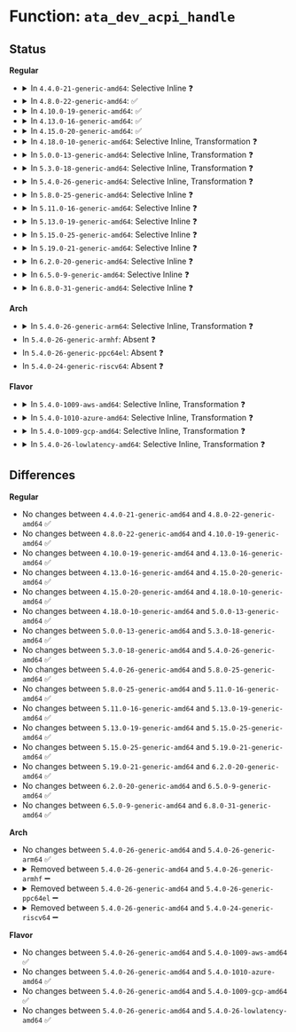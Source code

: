 # Function: <code>ata_dev_acpi_handle</code>

## Status
<b>Regular</b>
<ul>
<li>
<details>
<summary>In <code>4.4.0-21-generic-amd64</code>: Selective Inline ❓</summary>

```c
acpi_handle ata_dev_acpi_handle(struct ata_device * dev)
```

```json
{
  "name": "ata_dev_acpi_handle",
  "collision_type": "Unique Global",
  "inline_type": "Selective",
  "funcs": [
    {
      "addr": 18446744071585010089,
      "name": "ata_dev_acpi_handle",
      "external": true,
      "loc": "drivers/ata/libata-acpi.c:59",
      "file": "drivers/ata/libata-acpi.c",
      "inline": "not declared, inlined",
      "caller_inline": [
        "drivers/ata/libata-acpi.c:ata_dev_get_GTF",
        "drivers/ata/libata-acpi.c:ata_acpi_on_resume",
        "drivers/ata/libata-acpi.c:ata_acpi_set_state",
        "drivers/ata/libata-acpi.c:ata_acpi_set_state",
        "drivers/ata/libata-acpi.c:ata_acpi_on_devcfg",
        "drivers/ata/libata-acpi.c:ata_acpi_on_devcfg"
      ],
      "caller_func": [
        "drivers/ata/libata-zpodd.c:zpodd_init",
        "drivers/ata/libata-zpodd.c:zpodd_exit"
      ]
    }
  ],
  "symbols": [
    {
      "addr": 18446744071585011792,
      "name": "ata_dev_acpi_handle",
      "section": ".text",
      "bind": "STB_GLOBAL",
      "size": 48
    }
  ]
}
```
</details>
</li>
<li>
<details>
<summary>In <code>4.8.0-22-generic-amd64</code>: ✅</summary>

```c
acpi_handle ata_dev_acpi_handle(struct ata_device * dev)
```

```json
{
  "name": "ata_dev_acpi_handle",
  "collision_type": "Unique Global",
  "inline_type": "No",
  "funcs": [
    {
      "addr": 18446744071585379184,
      "name": "ata_dev_acpi_handle",
      "external": true,
      "loc": "drivers/ata/libata-acpi.c:59",
      "file": "drivers/ata/libata-acpi.c",
      "inline": "seen, unknown",
      "caller_inline": [],
      "caller_func": [
        "drivers/ata/libata-acpi.c:ata_acpi_on_devcfg",
        "drivers/ata/libata-acpi.c:ata_acpi_on_devcfg",
        "drivers/ata/libata-acpi.c:ata_acpi_set_state",
        "drivers/ata/libata-acpi.c:ata_acpi_set_state",
        "drivers/ata/libata-acpi.c:ata_acpi_on_resume",
        "drivers/ata/libata-acpi.c:ata_dev_get_GTF",
        "drivers/ata/libata-zpodd.c:zpodd_exit",
        "drivers/ata/libata-zpodd.c:zpodd_init"
      ]
    }
  ],
  "symbols": [
    {
      "addr": 18446744071585379184,
      "name": "ata_dev_acpi_handle",
      "section": ".text",
      "bind": "STB_GLOBAL",
      "size": 56
    }
  ]
}
```
</details>
</li>
<li>
<details>
<summary>In <code>4.10.0-19-generic-amd64</code>: ✅</summary>

```c
acpi_handle ata_dev_acpi_handle(struct ata_device * dev)
```

```json
{
  "name": "ata_dev_acpi_handle",
  "collision_type": "Unique Global",
  "inline_type": "No",
  "funcs": [
    {
      "addr": 18446744071585580016,
      "name": "ata_dev_acpi_handle",
      "external": true,
      "loc": "drivers/ata/libata-acpi.c:59",
      "file": "drivers/ata/libata-acpi.c",
      "inline": "seen, unknown",
      "caller_inline": [],
      "caller_func": [
        "drivers/ata/libata-acpi.c:ata_acpi_on_devcfg",
        "drivers/ata/libata-acpi.c:ata_acpi_on_devcfg",
        "drivers/ata/libata-acpi.c:ata_acpi_set_state",
        "drivers/ata/libata-acpi.c:ata_acpi_set_state",
        "drivers/ata/libata-acpi.c:ata_acpi_on_resume",
        "drivers/ata/libata-acpi.c:ata_dev_get_GTF",
        "drivers/ata/libata-zpodd.c:zpodd_exit",
        "drivers/ata/libata-zpodd.c:zpodd_init"
      ]
    }
  ],
  "symbols": [
    {
      "addr": 18446744071585580016,
      "name": "ata_dev_acpi_handle",
      "section": ".text",
      "bind": "STB_GLOBAL",
      "size": 56
    }
  ]
}
```
</details>
</li>
<li>
<details>
<summary>In <code>4.13.0-16-generic-amd64</code>: ✅</summary>

```c
acpi_handle ata_dev_acpi_handle(struct ata_device * dev)
```

```json
{
  "name": "ata_dev_acpi_handle",
  "collision_type": "Unique Global",
  "inline_type": "No",
  "funcs": [
    {
      "addr": 18446744071585663520,
      "name": "ata_dev_acpi_handle",
      "external": true,
      "loc": "drivers/ata/libata-acpi.c:59",
      "file": "drivers/ata/libata-acpi.c",
      "inline": "seen, unknown",
      "caller_inline": [],
      "caller_func": [
        "drivers/ata/libata-acpi.c:ata_acpi_on_devcfg",
        "drivers/ata/libata-acpi.c:ata_acpi_on_devcfg",
        "drivers/ata/libata-acpi.c:ata_acpi_set_state",
        "drivers/ata/libata-acpi.c:ata_acpi_set_state",
        "drivers/ata/libata-acpi.c:ata_acpi_on_resume",
        "drivers/ata/libata-acpi.c:ata_dev_get_GTF",
        "drivers/ata/libata-zpodd.c:zpodd_exit",
        "drivers/ata/libata-zpodd.c:zpodd_init"
      ]
    }
  ],
  "symbols": [
    {
      "addr": 18446744071585663520,
      "name": "ata_dev_acpi_handle",
      "section": ".text",
      "bind": "STB_GLOBAL",
      "size": 56
    }
  ]
}
```
</details>
</li>
<li>
<details>
<summary>In <code>4.15.0-20-generic-amd64</code>: ✅</summary>

```c
acpi_handle ata_dev_acpi_handle(struct ata_device * dev)
```

```json
{
  "name": "ata_dev_acpi_handle",
  "collision_type": "Unique Global",
  "inline_type": "No",
  "funcs": [
    {
      "addr": 18446744071586095744,
      "name": "ata_dev_acpi_handle",
      "external": true,
      "loc": "drivers/ata/libata-acpi.c:59",
      "file": "drivers/ata/libata-acpi.c",
      "inline": "seen, unknown",
      "caller_inline": [],
      "caller_func": [
        "drivers/ata/libata-acpi.c:ata_acpi_on_devcfg",
        "drivers/ata/libata-acpi.c:ata_acpi_on_devcfg",
        "drivers/ata/libata-acpi.c:ata_acpi_set_state",
        "drivers/ata/libata-acpi.c:ata_acpi_set_state",
        "drivers/ata/libata-acpi.c:ata_acpi_on_resume",
        "drivers/ata/libata-acpi.c:ata_dev_get_GTF",
        "drivers/ata/libata-zpodd.c:zpodd_exit",
        "drivers/ata/libata-zpodd.c:zpodd_init"
      ]
    }
  ],
  "symbols": [
    {
      "addr": 18446744071586095744,
      "name": "ata_dev_acpi_handle",
      "section": ".text",
      "bind": "STB_GLOBAL",
      "size": 56
    }
  ]
}
```
</details>
</li>
<li>
<details>
<summary>In <code>4.18.0-10-generic-amd64</code>: Selective Inline, Transformation ❓</summary>

```c
acpi_handle ata_dev_acpi_handle(struct ata_device * dev)
```

```json
{
  "name": "ata_dev_acpi_handle",
  "collision_type": "Unique Global",
  "inline_type": "Selective",
  "funcs": [
    {
      "addr": 18446744071586346149,
      "name": "ata_dev_acpi_handle",
      "external": true,
      "loc": "drivers/ata/libata-acpi.c:59",
      "file": "drivers/ata/libata-acpi.c",
      "inline": "not declared, inlined",
      "caller_inline": [
        "drivers/ata/libata-acpi.c:ata_acpi_on_devcfg",
        "drivers/ata/libata-acpi.c:ata_acpi_on_devcfg",
        "drivers/ata/libata-acpi.c:ata_acpi_set_state",
        "drivers/ata/libata-acpi.c:ata_acpi_set_state",
        "drivers/ata/libata-acpi.c:ata_acpi_on_resume",
        "drivers/ata/libata-acpi.c:ata_dev_get_GTF"
      ],
      "caller_func": [
        "drivers/ata/libata-acpi.c:ata_acpi_on_devcfg",
        "drivers/ata/libata-acpi.c:ata_acpi_on_devcfg",
        "drivers/ata/libata-acpi.c:ata_acpi_set_state",
        "drivers/ata/libata-acpi.c:ata_acpi_set_state",
        "drivers/ata/libata-acpi.c:ata_acpi_on_resume",
        "drivers/ata/libata-acpi.c:ata_dev_get_GTF",
        "drivers/ata/libata-zpodd.c:zpodd_exit",
        "drivers/ata/libata-zpodd.c:zpodd_init"
      ]
    }
  ],
  "symbols": [
    {
      "addr": 18446744071586343840,
      "name": "ata_dev_acpi_handle.part.7",
      "section": ".text",
      "bind": "STB_LOCAL",
      "size": 47
    },
    {
      "addr": 18446744071586344400,
      "name": "ata_dev_acpi_handle",
      "section": ".text",
      "bind": "STB_GLOBAL",
      "size": 25
    }
  ]
}
```
</details>
</li>
<li>
<details>
<summary>In <code>5.0.0-13-generic-amd64</code>: Selective Inline, Transformation ❓</summary>

```c
acpi_handle ata_dev_acpi_handle(struct ata_device * dev)
```

```json
{
  "name": "ata_dev_acpi_handle",
  "collision_type": "Unique Global",
  "inline_type": "Selective",
  "funcs": [
    {
      "addr": 18446744071586487429,
      "name": "ata_dev_acpi_handle",
      "external": true,
      "loc": "drivers/ata/libata-acpi.c:59",
      "file": "drivers/ata/libata-acpi.c",
      "inline": "not declared, inlined",
      "caller_inline": [
        "drivers/ata/libata-acpi.c:ata_acpi_on_devcfg",
        "drivers/ata/libata-acpi.c:ata_acpi_on_devcfg",
        "drivers/ata/libata-acpi.c:ata_acpi_set_state",
        "drivers/ata/libata-acpi.c:ata_acpi_set_state",
        "drivers/ata/libata-acpi.c:ata_acpi_on_resume",
        "drivers/ata/libata-acpi.c:ata_dev_get_GTF"
      ],
      "caller_func": [
        "drivers/ata/libata-acpi.c:ata_acpi_on_devcfg",
        "drivers/ata/libata-acpi.c:ata_acpi_on_devcfg",
        "drivers/ata/libata-acpi.c:ata_acpi_set_state",
        "drivers/ata/libata-acpi.c:ata_acpi_set_state",
        "drivers/ata/libata-acpi.c:ata_acpi_on_resume",
        "drivers/ata/libata-acpi.c:ata_dev_get_GTF",
        "drivers/ata/libata-zpodd.c:zpodd_exit",
        "drivers/ata/libata-zpodd.c:zpodd_init"
      ]
    }
  ],
  "symbols": [
    {
      "addr": 18446744071586485088,
      "name": "ata_dev_acpi_handle.part.7",
      "section": ".text",
      "bind": "STB_LOCAL",
      "size": 50
    },
    {
      "addr": 18446744071586485680,
      "name": "ata_dev_acpi_handle",
      "section": ".text",
      "bind": "STB_GLOBAL",
      "size": 25
    }
  ]
}
```
</details>
</li>
<li>
<details>
<summary>In <code>5.3.0-18-generic-amd64</code>: Selective Inline, Transformation ❓</summary>

```c
acpi_handle ata_dev_acpi_handle(struct ata_device * dev)
```

```json
{
  "name": "ata_dev_acpi_handle",
  "collision_type": "Unique Global",
  "inline_type": "Selective",
  "funcs": [
    {
      "addr": 18446744071586732789,
      "name": "ata_dev_acpi_handle",
      "external": true,
      "loc": "drivers/ata/libata-acpi.c:60",
      "file": "drivers/ata/libata-acpi.c",
      "inline": "not declared, inlined",
      "caller_inline": [
        "drivers/ata/libata-acpi.c:ata_acpi_on_devcfg",
        "drivers/ata/libata-acpi.c:ata_acpi_on_devcfg",
        "drivers/ata/libata-acpi.c:ata_acpi_set_state",
        "drivers/ata/libata-acpi.c:ata_acpi_set_state",
        "drivers/ata/libata-acpi.c:ata_acpi_on_resume",
        "drivers/ata/libata-acpi.c:ata_dev_get_GTF"
      ],
      "caller_func": [
        "drivers/ata/libata-acpi.c:ata_acpi_on_devcfg",
        "drivers/ata/libata-acpi.c:ata_acpi_on_devcfg",
        "drivers/ata/libata-acpi.c:ata_acpi_set_state",
        "drivers/ata/libata-acpi.c:ata_acpi_set_state",
        "drivers/ata/libata-acpi.c:ata_acpi_on_resume",
        "drivers/ata/libata-acpi.c:ata_dev_get_GTF",
        "drivers/ata/libata-zpodd.c:zpodd_exit",
        "drivers/ata/libata-zpodd.c:zpodd_init"
      ]
    }
  ],
  "symbols": [
    {
      "addr": 18446744071586730464,
      "name": "ata_dev_acpi_handle.part.0",
      "section": ".text",
      "bind": "STB_LOCAL",
      "size": 51
    },
    {
      "addr": 18446744071586731040,
      "name": "ata_dev_acpi_handle",
      "section": ".text",
      "bind": "STB_GLOBAL",
      "size": 25
    }
  ]
}
```
</details>
</li>
<li>
<details>
<summary>In <code>5.4.0-26-generic-amd64</code>: Selective Inline, Transformation ❓</summary>

```c
acpi_handle ata_dev_acpi_handle(struct ata_device * dev)
```

```json
{
  "name": "ata_dev_acpi_handle",
  "collision_type": "Unique Global",
  "inline_type": "Selective",
  "funcs": [
    {
      "addr": 18446744071586879285,
      "name": "ata_dev_acpi_handle",
      "external": true,
      "loc": "drivers/ata/libata-acpi.c:60",
      "file": "drivers/ata/libata-acpi.c",
      "inline": "not declared, inlined",
      "caller_inline": [
        "drivers/ata/libata-acpi.c:ata_acpi_on_devcfg",
        "drivers/ata/libata-acpi.c:ata_acpi_on_devcfg",
        "drivers/ata/libata-acpi.c:ata_acpi_set_state",
        "drivers/ata/libata-acpi.c:ata_acpi_set_state",
        "drivers/ata/libata-acpi.c:ata_acpi_on_resume",
        "drivers/ata/libata-acpi.c:ata_dev_get_GTF"
      ],
      "caller_func": [
        "drivers/ata/libata-acpi.c:ata_acpi_on_devcfg",
        "drivers/ata/libata-acpi.c:ata_acpi_on_devcfg",
        "drivers/ata/libata-acpi.c:ata_acpi_set_state",
        "drivers/ata/libata-acpi.c:ata_acpi_set_state",
        "drivers/ata/libata-acpi.c:ata_acpi_on_resume",
        "drivers/ata/libata-acpi.c:ata_dev_get_GTF",
        "drivers/ata/libata-zpodd.c:zpodd_exit",
        "drivers/ata/libata-zpodd.c:zpodd_init"
      ]
    }
  ],
  "symbols": [
    {
      "addr": 18446744071586876960,
      "name": "ata_dev_acpi_handle.part.0",
      "section": ".text",
      "bind": "STB_LOCAL",
      "size": 51
    },
    {
      "addr": 18446744071586877536,
      "name": "ata_dev_acpi_handle",
      "section": ".text",
      "bind": "STB_GLOBAL",
      "size": 25
    }
  ]
}
```
</details>
</li>
<li>
<details>
<summary>In <code>5.8.0-25-generic-amd64</code>: Selective Inline ❓</summary>

```c
acpi_handle ata_dev_acpi_handle(struct ata_device * dev)
```

```json
{
  "name": "ata_dev_acpi_handle",
  "collision_type": "Unique Global",
  "inline_type": "Selective",
  "funcs": [
    {
      "addr": 18446744071587688579,
      "name": "ata_dev_acpi_handle",
      "external": true,
      "loc": "drivers/ata/libata-acpi.c:60",
      "file": "drivers/ata/libata-acpi.c",
      "inline": "not declared, inlined",
      "caller_inline": [
        "drivers/ata/libata-acpi.c:ata_acpi_on_devcfg",
        "drivers/ata/libata-acpi.c:ata_acpi_on_devcfg",
        "drivers/ata/libata-acpi.c:ata_acpi_set_state",
        "drivers/ata/libata-acpi.c:ata_acpi_set_state",
        "drivers/ata/libata-acpi.c:ata_acpi_set_state",
        "drivers/ata/libata-acpi.c:ata_acpi_set_state",
        "drivers/ata/libata-acpi.c:ata_acpi_on_resume",
        "drivers/ata/libata-acpi.c:ata_acpi_on_resume",
        "drivers/ata/libata-acpi.c:ata_acpi_push_id",
        "drivers/ata/libata-acpi.c:ata_acpi_push_id",
        "drivers/ata/libata-acpi.c:ata_dev_get_GTF",
        "drivers/ata/libata-acpi.c:ata_dev_get_GTF"
      ],
      "caller_func": [
        "drivers/ata/libata-zpodd.c:zpodd_exit",
        "drivers/ata/libata-zpodd.c:zpodd_init"
      ]
    }
  ],
  "symbols": [
    {
      "addr": 18446744071587686720,
      "name": "ata_dev_acpi_handle",
      "section": ".text",
      "bind": "STB_GLOBAL",
      "size": 62
    }
  ]
}
```
</details>
</li>
<li>
<details>
<summary>In <code>5.11.0-16-generic-amd64</code>: Selective Inline ❓</summary>

```c
acpi_handle ata_dev_acpi_handle(struct ata_device * dev)
```

```json
{
  "name": "ata_dev_acpi_handle",
  "collision_type": "Unique Global",
  "inline_type": "Selective",
  "funcs": [
    {
      "addr": 18446744071587749203,
      "name": "ata_dev_acpi_handle",
      "external": true,
      "loc": "drivers/ata/libata-acpi.c:60",
      "file": "drivers/ata/libata-acpi.c",
      "inline": "not declared, inlined",
      "caller_inline": [
        "drivers/ata/libata-acpi.c:ata_acpi_on_devcfg",
        "drivers/ata/libata-acpi.c:ata_acpi_on_devcfg",
        "drivers/ata/libata-acpi.c:ata_acpi_set_state",
        "drivers/ata/libata-acpi.c:ata_acpi_set_state",
        "drivers/ata/libata-acpi.c:ata_acpi_set_state",
        "drivers/ata/libata-acpi.c:ata_acpi_set_state",
        "drivers/ata/libata-acpi.c:ata_acpi_on_resume",
        "drivers/ata/libata-acpi.c:ata_acpi_on_resume",
        "drivers/ata/libata-acpi.c:ata_acpi_push_id",
        "drivers/ata/libata-acpi.c:ata_acpi_push_id",
        "drivers/ata/libata-acpi.c:ata_dev_get_GTF",
        "drivers/ata/libata-acpi.c:ata_dev_get_GTF"
      ],
      "caller_func": [
        "drivers/ata/libata-zpodd.c:zpodd_exit",
        "drivers/ata/libata-zpodd.c:zpodd_init"
      ]
    }
  ],
  "symbols": [
    {
      "addr": 18446744071587747344,
      "name": "ata_dev_acpi_handle",
      "section": ".text",
      "bind": "STB_GLOBAL",
      "size": 62
    }
  ]
}
```
</details>
</li>
<li>
<details>
<summary>In <code>5.13.0-19-generic-amd64</code>: Selective Inline ❓</summary>

```c
acpi_handle ata_dev_acpi_handle(struct ata_device * dev)
```

```json
{
  "name": "ata_dev_acpi_handle",
  "collision_type": "Unique Global",
  "inline_type": "Selective",
  "funcs": [
    {
      "addr": 18446744071587628254,
      "name": "ata_dev_acpi_handle",
      "external": true,
      "loc": "drivers/ata/libata-acpi.c:60",
      "file": "drivers/ata/libata-acpi.c",
      "inline": "not declared, inlined",
      "caller_inline": [
        "drivers/ata/libata-acpi.c:ata_acpi_on_devcfg",
        "drivers/ata/libata-acpi.c:ata_acpi_on_devcfg",
        "drivers/ata/libata-acpi.c:ata_acpi_on_devcfg",
        "drivers/ata/libata-acpi.c:ata_acpi_on_devcfg",
        "drivers/ata/libata-acpi.c:ata_acpi_set_state",
        "drivers/ata/libata-acpi.c:ata_acpi_set_state",
        "drivers/ata/libata-acpi.c:ata_acpi_set_state",
        "drivers/ata/libata-acpi.c:ata_acpi_set_state",
        "drivers/ata/libata-acpi.c:ata_acpi_on_resume",
        "drivers/ata/libata-acpi.c:ata_acpi_on_resume",
        "drivers/ata/libata-acpi.c:ata_dev_get_GTF",
        "drivers/ata/libata-acpi.c:ata_dev_get_GTF"
      ],
      "caller_func": [
        "drivers/ata/libata-zpodd.c:zpodd_exit",
        "drivers/ata/libata-zpodd.c:zpodd_init"
      ]
    }
  ],
  "symbols": [
    {
      "addr": 18446744071587626368,
      "name": "ata_dev_acpi_handle",
      "section": ".text",
      "bind": "STB_GLOBAL",
      "size": 62
    }
  ]
}
```
</details>
</li>
<li>
<details>
<summary>In <code>5.15.0-25-generic-amd64</code>: Selective Inline ❓</summary>

```c
acpi_handle ata_dev_acpi_handle(struct ata_device * dev)
```

```json
{
  "name": "ata_dev_acpi_handle",
  "collision_type": "Unique Global",
  "inline_type": "Selective",
  "funcs": [
    {
      "addr": 18446744071588213406,
      "name": "ata_dev_acpi_handle",
      "external": true,
      "loc": "drivers/ata/libata-acpi.c:60",
      "file": "drivers/ata/libata-acpi.c",
      "inline": "not declared, inlined",
      "caller_inline": [
        "drivers/ata/libata-acpi.c:ata_acpi_on_devcfg",
        "drivers/ata/libata-acpi.c:ata_acpi_on_devcfg",
        "drivers/ata/libata-acpi.c:ata_acpi_on_devcfg",
        "drivers/ata/libata-acpi.c:ata_acpi_on_devcfg",
        "drivers/ata/libata-acpi.c:ata_acpi_set_state",
        "drivers/ata/libata-acpi.c:ata_acpi_set_state",
        "drivers/ata/libata-acpi.c:ata_acpi_set_state",
        "drivers/ata/libata-acpi.c:ata_acpi_set_state",
        "drivers/ata/libata-acpi.c:ata_acpi_on_resume",
        "drivers/ata/libata-acpi.c:ata_acpi_on_resume",
        "drivers/ata/libata-acpi.c:ata_dev_get_GTF",
        "drivers/ata/libata-acpi.c:ata_dev_get_GTF"
      ],
      "caller_func": [
        "drivers/ata/libata-zpodd.c:zpodd_exit",
        "drivers/ata/libata-zpodd.c:zpodd_init"
      ]
    }
  ],
  "symbols": [
    {
      "addr": 18446744071588211520,
      "name": "ata_dev_acpi_handle",
      "section": ".text",
      "bind": "STB_GLOBAL",
      "size": 62
    }
  ]
}
```
</details>
</li>
<li>
<details>
<summary>In <code>5.19.0-21-generic-amd64</code>: Selective Inline ❓</summary>

```c
acpi_handle ata_dev_acpi_handle(struct ata_device * dev)
```

```json
{
  "name": "ata_dev_acpi_handle",
  "collision_type": "Unique Global",
  "inline_type": "Selective",
  "funcs": [
    {
      "addr": 18446744071589598382,
      "name": "ata_dev_acpi_handle",
      "external": true,
      "loc": "drivers/ata/libata-acpi.c:60",
      "file": "drivers/ata/libata-acpi.c",
      "inline": "not declared, inlined",
      "caller_inline": [
        "drivers/ata/libata-acpi.c:ata_acpi_on_devcfg",
        "drivers/ata/libata-acpi.c:ata_acpi_on_devcfg",
        "drivers/ata/libata-acpi.c:ata_acpi_set_state",
        "drivers/ata/libata-acpi.c:ata_acpi_set_state",
        "drivers/ata/libata-acpi.c:ata_acpi_on_resume",
        "drivers/ata/libata-acpi.c:ata_dev_get_GTF"
      ],
      "caller_func": [
        "drivers/ata/libata-zpodd.c:zpodd_exit",
        "drivers/ata/libata-zpodd.c:zpodd_init"
      ]
    }
  ],
  "symbols": [
    {
      "addr": 18446744071589596400,
      "name": "ata_dev_acpi_handle",
      "section": ".text",
      "bind": "STB_GLOBAL",
      "size": 80
    }
  ]
}
```
</details>
</li>
<li>
<details>
<summary>In <code>6.2.0-20-generic-amd64</code>: Selective Inline ❓</summary>

```c
acpi_handle ata_dev_acpi_handle(struct ata_device * dev)
```

```json
{
  "name": "ata_dev_acpi_handle",
  "collision_type": "Unique Global",
  "inline_type": "Selective",
  "funcs": [
    {
      "addr": 18446744071591196446,
      "name": "ata_dev_acpi_handle",
      "external": true,
      "loc": "drivers/ata/libata-acpi.c:60",
      "file": "drivers/ata/libata-acpi.c",
      "inline": "not declared, inlined",
      "caller_inline": [
        "drivers/ata/libata-acpi.c:ata_acpi_on_devcfg",
        "drivers/ata/libata-acpi.c:ata_acpi_on_devcfg",
        "drivers/ata/libata-acpi.c:ata_acpi_set_state",
        "drivers/ata/libata-acpi.c:ata_acpi_set_state",
        "drivers/ata/libata-acpi.c:ata_acpi_on_resume",
        "drivers/ata/libata-acpi.c:ata_dev_get_GTF"
      ],
      "caller_func": [
        "drivers/ata/libata-zpodd.c:zpodd_exit",
        "drivers/ata/libata-zpodd.c:zpodd_init"
      ]
    }
  ],
  "symbols": [
    {
      "addr": 18446744071591194368,
      "name": "ata_dev_acpi_handle",
      "section": ".text",
      "bind": "STB_GLOBAL",
      "size": 80
    }
  ]
}
```
</details>
</li>
<li>
<details>
<summary>In <code>6.5.0-9-generic-amd64</code>: Selective Inline ❓</summary>

```c
acpi_handle ata_dev_acpi_handle(struct ata_device * dev)
```

```json
{
  "name": "ata_dev_acpi_handle",
  "collision_type": "Unique Global",
  "inline_type": "Selective",
  "funcs": [
    {
      "addr": 18446744071591555758,
      "name": "ata_dev_acpi_handle",
      "external": true,
      "loc": "drivers/ata/libata-acpi.c:60",
      "file": "drivers/ata/libata-acpi.c",
      "inline": "not declared, inlined",
      "caller_inline": [
        "drivers/ata/libata-acpi.c:ata_acpi_on_devcfg",
        "drivers/ata/libata-acpi.c:ata_acpi_on_devcfg",
        "drivers/ata/libata-acpi.c:ata_acpi_set_state",
        "drivers/ata/libata-acpi.c:ata_acpi_set_state",
        "drivers/ata/libata-acpi.c:ata_acpi_on_resume",
        "drivers/ata/libata-acpi.c:ata_dev_get_GTF"
      ],
      "caller_func": [
        "drivers/ata/libata-zpodd.c:zpodd_exit",
        "drivers/ata/libata-zpodd.c:zpodd_init"
      ]
    }
  ],
  "symbols": [
    {
      "addr": 18446744071591553712,
      "name": "ata_dev_acpi_handle",
      "section": ".text",
      "bind": "STB_GLOBAL",
      "size": 80
    }
  ]
}
```
</details>
</li>
<li>
<details>
<summary>In <code>6.8.0-31-generic-amd64</code>: Selective Inline ❓</summary>

```c
acpi_handle ata_dev_acpi_handle(struct ata_device * dev)
```

```json
{
  "name": "ata_dev_acpi_handle",
  "collision_type": "Unique Global",
  "inline_type": "Selective",
  "funcs": [
    {
      "addr": 18446744071591904270,
      "name": "ata_dev_acpi_handle",
      "external": true,
      "loc": "drivers/ata/libata-acpi.c:60",
      "file": "drivers/ata/libata-acpi.c",
      "inline": "not declared, inlined",
      "caller_inline": [
        "drivers/ata/libata-acpi.c:ata_acpi_on_devcfg",
        "drivers/ata/libata-acpi.c:ata_acpi_on_devcfg",
        "drivers/ata/libata-acpi.c:ata_acpi_set_state",
        "drivers/ata/libata-acpi.c:ata_acpi_set_state",
        "drivers/ata/libata-acpi.c:ata_acpi_on_resume",
        "drivers/ata/libata-acpi.c:ata_dev_get_GTF"
      ],
      "caller_func": [
        "drivers/ata/libata-zpodd.c:zpodd_exit",
        "drivers/ata/libata-zpodd.c:zpodd_init"
      ]
    }
  ],
  "symbols": [
    {
      "addr": 18446744071591902128,
      "name": "ata_dev_acpi_handle",
      "section": ".text",
      "bind": "STB_GLOBAL",
      "size": 80
    }
  ]
}
```
</details>
</li>
</ul>
<b>Arch</b>
<ul>
<li>
<details>
<summary>In <code>5.4.0-26-generic-arm64</code>: Selective Inline, Transformation ❓</summary>

```c
acpi_handle ata_dev_acpi_handle(struct ata_device * dev)
```

```json
{
  "name": "ata_dev_acpi_handle",
  "collision_type": "Unique Global",
  "inline_type": "Selective",
  "funcs": [
    {
      "addr": 18446603336499815304,
      "name": "ata_dev_acpi_handle",
      "external": true,
      "loc": "drivers/ata/libata-acpi.c:60",
      "file": "drivers/ata/libata-acpi.c",
      "inline": "not declared, inlined",
      "caller_inline": [
        "drivers/ata/libata-acpi.c:ata_acpi_on_devcfg",
        "drivers/ata/libata-acpi.c:ata_acpi_on_devcfg",
        "drivers/ata/libata-acpi.c:ata_acpi_set_state",
        "drivers/ata/libata-acpi.c:ata_acpi_set_state",
        "drivers/ata/libata-acpi.c:ata_acpi_on_resume",
        "drivers/ata/libata-acpi.c:ata_dev_get_GTF"
      ],
      "caller_func": [
        "drivers/ata/libata-acpi.c:ata_acpi_on_devcfg",
        "drivers/ata/libata-acpi.c:ata_acpi_on_devcfg",
        "drivers/ata/libata-acpi.c:ata_acpi_set_state",
        "drivers/ata/libata-acpi.c:ata_acpi_set_state",
        "drivers/ata/libata-acpi.c:ata_acpi_on_resume",
        "drivers/ata/libata-acpi.c:ata_dev_get_GTF",
        "drivers/ata/libata-zpodd.c:zpodd_exit",
        "drivers/ata/libata-zpodd.c:zpodd_init"
      ]
    }
  ],
  "symbols": [
    {
      "addr": 18446603336499812168,
      "name": "ata_dev_acpi_handle.part.0",
      "section": ".text",
      "bind": "STB_LOCAL",
      "size": 84
    },
    {
      "addr": 18446603336499813392,
      "name": "ata_dev_acpi_handle",
      "section": ".text",
      "bind": "STB_GLOBAL",
      "size": 68
    }
  ]
}
```
</details>
</li>
<li>
In <code>5.4.0-26-generic-armhf</code>: Absent ❓
</li>
<li>
In <code>5.4.0-26-generic-ppc64el</code>: Absent ❓
</li>
<li>
In <code>5.4.0-24-generic-riscv64</code>: Absent ❓
</li>
</ul>
<b>Flavor</b>
<ul>
<li>
<details>
<summary>In <code>5.4.0-1009-aws-amd64</code>: Selective Inline, Transformation ❓</summary>

```c
acpi_handle ata_dev_acpi_handle(struct ata_device * dev)
```

```json
{
  "name": "ata_dev_acpi_handle",
  "collision_type": "Unique Global",
  "inline_type": "Selective",
  "funcs": [
    {
      "addr": 18446744071586637669,
      "name": "ata_dev_acpi_handle",
      "external": true,
      "loc": "drivers/ata/libata-acpi.c:60",
      "file": "drivers/ata/libata-acpi.c",
      "inline": "not declared, inlined",
      "caller_inline": [
        "drivers/ata/libata-acpi.c:ata_acpi_on_devcfg",
        "drivers/ata/libata-acpi.c:ata_acpi_on_devcfg",
        "drivers/ata/libata-acpi.c:ata_acpi_set_state",
        "drivers/ata/libata-acpi.c:ata_acpi_set_state",
        "drivers/ata/libata-acpi.c:ata_acpi_on_resume",
        "drivers/ata/libata-acpi.c:ata_dev_get_GTF"
      ],
      "caller_func": [
        "drivers/ata/libata-acpi.c:ata_acpi_on_devcfg",
        "drivers/ata/libata-acpi.c:ata_acpi_on_devcfg",
        "drivers/ata/libata-acpi.c:ata_acpi_set_state",
        "drivers/ata/libata-acpi.c:ata_acpi_set_state",
        "drivers/ata/libata-acpi.c:ata_acpi_on_resume",
        "drivers/ata/libata-acpi.c:ata_dev_get_GTF"
      ]
    }
  ],
  "symbols": [
    {
      "addr": 18446744071586635488,
      "name": "ata_dev_acpi_handle.part.0",
      "section": ".text",
      "bind": "STB_LOCAL",
      "size": 51
    },
    {
      "addr": 18446744071586636064,
      "name": "ata_dev_acpi_handle",
      "section": ".text",
      "bind": "STB_GLOBAL",
      "size": 25
    }
  ]
}
```
</details>
</li>
<li>
<details>
<summary>In <code>5.4.0-1010-azure-amd64</code>: Selective Inline, Transformation ❓</summary>

```c
acpi_handle ata_dev_acpi_handle(struct ata_device * dev)
```

```json
{
  "name": "ata_dev_acpi_handle",
  "collision_type": "Unique Global",
  "inline_type": "Selective",
  "funcs": [
    {
      "addr": 18446744071586506165,
      "name": "ata_dev_acpi_handle",
      "external": true,
      "loc": "drivers/ata/libata-acpi.c:60",
      "file": "drivers/ata/libata-acpi.c",
      "inline": "not declared, inlined",
      "caller_inline": [
        "drivers/ata/libata-acpi.c:ata_acpi_on_devcfg",
        "drivers/ata/libata-acpi.c:ata_acpi_on_devcfg",
        "drivers/ata/libata-acpi.c:ata_acpi_set_state",
        "drivers/ata/libata-acpi.c:ata_acpi_set_state",
        "drivers/ata/libata-acpi.c:ata_acpi_on_resume",
        "drivers/ata/libata-acpi.c:ata_dev_get_GTF"
      ],
      "caller_func": [
        "drivers/ata/libata-acpi.c:ata_acpi_on_devcfg",
        "drivers/ata/libata-acpi.c:ata_acpi_on_devcfg",
        "drivers/ata/libata-acpi.c:ata_acpi_set_state",
        "drivers/ata/libata-acpi.c:ata_acpi_set_state",
        "drivers/ata/libata-acpi.c:ata_acpi_on_resume",
        "drivers/ata/libata-acpi.c:ata_dev_get_GTF"
      ]
    }
  ],
  "symbols": [
    {
      "addr": 18446744071586503984,
      "name": "ata_dev_acpi_handle.part.0",
      "section": ".text",
      "bind": "STB_LOCAL",
      "size": 51
    },
    {
      "addr": 18446744071586504560,
      "name": "ata_dev_acpi_handle",
      "section": ".text",
      "bind": "STB_GLOBAL",
      "size": 25
    }
  ]
}
```
</details>
</li>
<li>
<details>
<summary>In <code>5.4.0-1009-gcp-amd64</code>: Selective Inline, Transformation ❓</summary>

```c
acpi_handle ata_dev_acpi_handle(struct ata_device * dev)
```

```json
{
  "name": "ata_dev_acpi_handle",
  "collision_type": "Unique Global",
  "inline_type": "Selective",
  "funcs": [
    {
      "addr": 18446744071586833845,
      "name": "ata_dev_acpi_handle",
      "external": true,
      "loc": "drivers/ata/libata-acpi.c:60",
      "file": "drivers/ata/libata-acpi.c",
      "inline": "not declared, inlined",
      "caller_inline": [
        "drivers/ata/libata-acpi.c:ata_acpi_on_devcfg",
        "drivers/ata/libata-acpi.c:ata_acpi_on_devcfg",
        "drivers/ata/libata-acpi.c:ata_acpi_set_state",
        "drivers/ata/libata-acpi.c:ata_acpi_set_state",
        "drivers/ata/libata-acpi.c:ata_acpi_on_resume",
        "drivers/ata/libata-acpi.c:ata_dev_get_GTF"
      ],
      "caller_func": [
        "drivers/ata/libata-acpi.c:ata_acpi_on_devcfg",
        "drivers/ata/libata-acpi.c:ata_acpi_on_devcfg",
        "drivers/ata/libata-acpi.c:ata_acpi_set_state",
        "drivers/ata/libata-acpi.c:ata_acpi_set_state",
        "drivers/ata/libata-acpi.c:ata_acpi_on_resume",
        "drivers/ata/libata-acpi.c:ata_dev_get_GTF",
        "drivers/ata/libata-zpodd.c:zpodd_exit",
        "drivers/ata/libata-zpodd.c:zpodd_init"
      ]
    }
  ],
  "symbols": [
    {
      "addr": 18446744071586831520,
      "name": "ata_dev_acpi_handle.part.0",
      "section": ".text",
      "bind": "STB_LOCAL",
      "size": 51
    },
    {
      "addr": 18446744071586832096,
      "name": "ata_dev_acpi_handle",
      "section": ".text",
      "bind": "STB_GLOBAL",
      "size": 25
    }
  ]
}
```
</details>
</li>
<li>
<details>
<summary>In <code>5.4.0-26-lowlatency-amd64</code>: Selective Inline, Transformation ❓</summary>

```c
acpi_handle ata_dev_acpi_handle(struct ata_device * dev)
```

```json
{
  "name": "ata_dev_acpi_handle",
  "collision_type": "Unique Global",
  "inline_type": "Selective",
  "funcs": [
    {
      "addr": 18446744071586939957,
      "name": "ata_dev_acpi_handle",
      "external": true,
      "loc": "drivers/ata/libata-acpi.c:60",
      "file": "drivers/ata/libata-acpi.c",
      "inline": "not declared, inlined",
      "caller_inline": [
        "drivers/ata/libata-acpi.c:ata_acpi_on_devcfg",
        "drivers/ata/libata-acpi.c:ata_acpi_on_devcfg",
        "drivers/ata/libata-acpi.c:ata_acpi_set_state",
        "drivers/ata/libata-acpi.c:ata_acpi_set_state",
        "drivers/ata/libata-acpi.c:ata_acpi_on_resume",
        "drivers/ata/libata-acpi.c:ata_dev_get_GTF"
      ],
      "caller_func": [
        "drivers/ata/libata-acpi.c:ata_acpi_on_devcfg",
        "drivers/ata/libata-acpi.c:ata_acpi_on_devcfg",
        "drivers/ata/libata-acpi.c:ata_acpi_set_state",
        "drivers/ata/libata-acpi.c:ata_acpi_set_state",
        "drivers/ata/libata-acpi.c:ata_acpi_on_resume",
        "drivers/ata/libata-acpi.c:ata_dev_get_GTF",
        "drivers/ata/libata-zpodd.c:zpodd_exit",
        "drivers/ata/libata-zpodd.c:zpodd_init"
      ]
    }
  ],
  "symbols": [
    {
      "addr": 18446744071586937632,
      "name": "ata_dev_acpi_handle.part.0",
      "section": ".text",
      "bind": "STB_LOCAL",
      "size": 51
    },
    {
      "addr": 18446744071586938208,
      "name": "ata_dev_acpi_handle",
      "section": ".text",
      "bind": "STB_GLOBAL",
      "size": 25
    }
  ]
}
```
</details>
</li>
</ul>

## Differences
<b>Regular</b>
<ul>
<li>
No changes between <code>4.4.0-21-generic-amd64</code> and <code>4.8.0-22-generic-amd64</code> ✅
</li>
<li>
No changes between <code>4.8.0-22-generic-amd64</code> and <code>4.10.0-19-generic-amd64</code> ✅
</li>
<li>
No changes between <code>4.10.0-19-generic-amd64</code> and <code>4.13.0-16-generic-amd64</code> ✅
</li>
<li>
No changes between <code>4.13.0-16-generic-amd64</code> and <code>4.15.0-20-generic-amd64</code> ✅
</li>
<li>
No changes between <code>4.15.0-20-generic-amd64</code> and <code>4.18.0-10-generic-amd64</code> ✅
</li>
<li>
No changes between <code>4.18.0-10-generic-amd64</code> and <code>5.0.0-13-generic-amd64</code> ✅
</li>
<li>
No changes between <code>5.0.0-13-generic-amd64</code> and <code>5.3.0-18-generic-amd64</code> ✅
</li>
<li>
No changes between <code>5.3.0-18-generic-amd64</code> and <code>5.4.0-26-generic-amd64</code> ✅
</li>
<li>
No changes between <code>5.4.0-26-generic-amd64</code> and <code>5.8.0-25-generic-amd64</code> ✅
</li>
<li>
No changes between <code>5.8.0-25-generic-amd64</code> and <code>5.11.0-16-generic-amd64</code> ✅
</li>
<li>
No changes between <code>5.11.0-16-generic-amd64</code> and <code>5.13.0-19-generic-amd64</code> ✅
</li>
<li>
No changes between <code>5.13.0-19-generic-amd64</code> and <code>5.15.0-25-generic-amd64</code> ✅
</li>
<li>
No changes between <code>5.15.0-25-generic-amd64</code> and <code>5.19.0-21-generic-amd64</code> ✅
</li>
<li>
No changes between <code>5.19.0-21-generic-amd64</code> and <code>6.2.0-20-generic-amd64</code> ✅
</li>
<li>
No changes between <code>6.2.0-20-generic-amd64</code> and <code>6.5.0-9-generic-amd64</code> ✅
</li>
<li>
No changes between <code>6.5.0-9-generic-amd64</code> and <code>6.8.0-31-generic-amd64</code> ✅
</li>
</ul>
<b>Arch</b>
<ul>
<li>
No changes between <code>5.4.0-26-generic-amd64</code> and <code>5.4.0-26-generic-arm64</code> ✅
</li>
<li>
<details>
<summary>Removed between <code>5.4.0-26-generic-amd64</code> and <code>5.4.0-26-generic-armhf</code> ➖</summary>

```c
acpi_handle ata_dev_acpi_handle(struct ata_device * dev)
```
</details>
</li>
<li>
<details>
<summary>Removed between <code>5.4.0-26-generic-amd64</code> and <code>5.4.0-26-generic-ppc64el</code> ➖</summary>

```c
acpi_handle ata_dev_acpi_handle(struct ata_device * dev)
```
</details>
</li>
<li>
<details>
<summary>Removed between <code>5.4.0-26-generic-amd64</code> and <code>5.4.0-24-generic-riscv64</code> ➖</summary>

```c
acpi_handle ata_dev_acpi_handle(struct ata_device * dev)
```
</details>
</li>
</ul>
<b>Flavor</b>
<ul>
<li>
No changes between <code>5.4.0-26-generic-amd64</code> and <code>5.4.0-1009-aws-amd64</code> ✅
</li>
<li>
No changes between <code>5.4.0-26-generic-amd64</code> and <code>5.4.0-1010-azure-amd64</code> ✅
</li>
<li>
No changes between <code>5.4.0-26-generic-amd64</code> and <code>5.4.0-1009-gcp-amd64</code> ✅
</li>
<li>
No changes between <code>5.4.0-26-generic-amd64</code> and <code>5.4.0-26-lowlatency-amd64</code> ✅
</li>
</ul>
